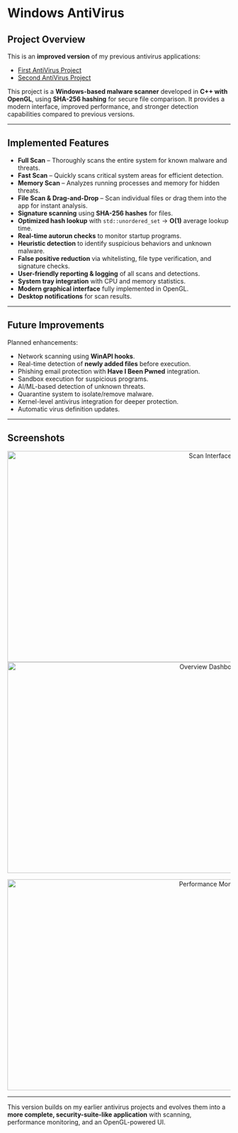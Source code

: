 # Windows AntiVirus

## Project Overview
This is an **improved version** of my previous antivirus applications:  
- [First AntiVirus Project](https://github.com/HUGOW04/TuAntivirus)  
- [Second AntiVirus Project](https://github.com/HUGOW04/AntiVirus)  

This project is a **Windows-based malware scanner** developed in **C++ with OpenGL**, using **SHA-256 hashing** for secure file comparison. It provides a modern interface, improved performance, and stronger detection capabilities compared to previous versions.

---

## Implemented Features
- **Full Scan** – Thoroughly scans the entire system for known malware and threats.  
- **Fast Scan** – Quickly scans critical system areas for efficient detection.  
- **Memory Scan** – Analyzes running processes and memory for hidden threats.  
- **File Scan & Drag-and-Drop** – Scan individual files or drag them into the app for instant analysis.  
- **Signature scanning** using **SHA-256 hashes** for files.  
- **Optimized hash lookup** with `std::unordered_set` → **O(1)** average lookup time.  
- **Real-time autorun checks** to monitor startup programs.  
- **Heuristic detection** to identify suspicious behaviors and unknown malware.  
- **False positive reduction** via whitelisting, file type verification, and signature checks.  
- **User-friendly reporting & logging** of all scans and detections.  
- **System tray integration** with CPU and memory statistics.  
- **Modern graphical interface** fully implemented in OpenGL.  
- **Desktop notifications** for scan results.  

---

## Future Improvements
Planned enhancements:  
- Network scanning using **WinAPI hooks**.  
- Real-time detection of **newly added files** before execution.  
- Phishing email protection with **Have I Been Pwned** integration.  
- Sandbox execution for suspicious programs.  
- AI/ML-based detection of unknown threats.  
- Quarantine system to isolate/remove malware.  
- Kernel-level antivirus integration for deeper protection.  
- Automatic virus definition updates.  

---

## Screenshots
<p align="center">
  <img width="900" height="475" alt="Scan Interface" src="https://github.com/user-attachments/assets/fc922aae-9f29-48d2-bfed-2c38f47cf5d4"/>
  <img width="900" height="475" alt="Overview Dashboard" src="https://github.com/user-attachments/assets/8041c5f2-3b8e-4a1b-88ea-8ff96af96684" />
</p>

<p align="center">
   <img width="900" height="475" alt="Performance Monitor" src="https://github.com/user-attachments/assets/c9ca57a1-57d0-429d-916a-73b2d9974c9f"/>
</p>

---

This version builds on my earlier antivirus projects and evolves them into a **more complete, security-suite-like application** with scanning, performance monitoring, and an OpenGL-powered UI.
